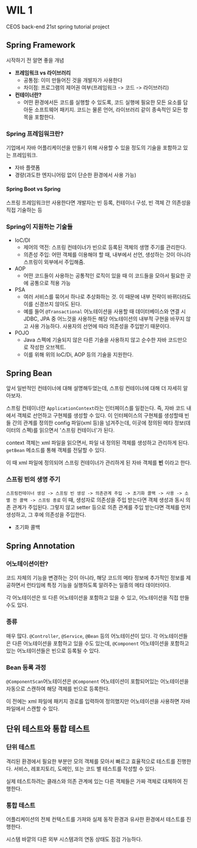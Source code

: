 # WIL 1
CEOS back-end 21st spring tutorial project

## Spring Framework
시작하기 전 알면 좋을 개념
- **프레임워크 vs 라이브러리**
  - 공통점: 이미 만들어진 것을 개발자가 사용한다
  - 차이점: 프로그램의 제어권 여부(프레임워크 -> 코드 -> 라이브러리)
- **컨테이너란?**
  - 어떤 환경에서든 코드를 실행할 수 있도록, 코드 실행에 필요한 모든 요소를 담아둔 소프트웨어 패키지.
  코드는 물론 언어, 라이브러리 같이 종속적인 모든 항목을 포함한다.

### Spring 프레임워크란?
기업에서 자바 어플리케이션을 만들기 위해 사용할 수 있을 정도의 기술을 포함하고 있는 프레임워크.
- 자바 플랫폼
- 경량(과도한 엔지니어링 없이 단순한 환경에서 사용 가능)

#### Spring Boot vs Spring
스프링 프레임워크만 사용한다면 개발자는 빈 등록, 컨테이너 구성, 빈 객체 간 의존성을 직접 기술하는 등

### Spring이 지원하는 기술들
- IoC/DI
  - 제어의 역전: 스프링 컨테이너가 빈으로 등록된 객체의 생명 주기를 관리한다.
  - 의존성 주입: 어떤 객체를 이용해야 할 때, 내부에서 선언, 생성하는 것이 아니라 스프링이 외부에서 주입해줌.
- AOP
  - 어떤 코드들이 사용하는 공통적인 로직이 있을 때 이 코드들을 모아서 필요한 곳에 공통으로 적용 가능
- PSA
  - 여러 서비스를 묶어서 하나로 추상화하는 것. 이 때문에 내부 전략이 바뀌더라도 이를 신경쓰지 않아도 된다.
  - 예를 들어 `@Transactional` 어노테이션을 사용할 때 데이터베이스와 연결 시 JDBC, JPA 중 어느것을 사용하든 해당 어노테이션의 내부적 구현을 바꾸지 않고 사용 가능하다.
  사용자의 선언에 따라 의존성을 주입받기 때문이다.
- POJO
  - Java 스펙에 기술되지 않은 다른 기술을 사용하지 않고 순수한 자바 코드만으로 작성한 오브젝트.
  - 이를 위해 위의 IoC/Di, AOP 등의 기술을 지원한다.


## Spring Bean
앞서 일반적인 컨테이너에 대해 설명해두었는데, 스프링 컨테이너에 대해 더 자세히 알아보자.

스프링 컨테이너란 `ApplicationContext`라는 인터페이스를 일컫는다. 즉, 자바 코드 내에서 객체로 선언하고 구현체를 생성할 수 있다.
이 인터페이스의 구현체를 생성할때 빈들 간의 관계를 정의한 config 파일(xml 등)을 넘겨주는데, 이곳에 정의된 메타 정보(데이터의 스펙)를 읽으면서 '스프링 컨테이너'가 된다.

context 객체는 xml 파일을 읽으면서, 파일 내 정의된 객체를 생성하고 관리하게 된다. `getBean` 메소드를 통해 객체를 전달할 수 있다.

이 때 xml 파일에 정의되어 스프링 컨테이너가 관리하게 된 자바 객체를 **빈** 이라고 한다.

### 스프링 빈의 생명 주기
`스프링컨테이너 생성 -> 스프링 빈 생성 -> 의존관계 주입 -> 초기화 콜백 -> 사용 -> 소멸 전 콜백 -> 스프링 종료`
이 때, 생성자로 의존성을 주입 받는다면 객체 생성과 동시 의존 관계가 주입된다.
그렇지 않고 setter 등으로 의존 관계를 주입 받는다면 객체를 먼저 생성하고, 그 후에 의존성을 주입한다.
- 초기화 콜백

## Spring Annotation
### 어노테이션이란?
코드 자체의 기능을 변경하는 것이 아니라, 해당 코드의 메타 정보에 추가적인 정보를 제공하면서
런타임에 특정 기능을 실행하도록 알려주는 일종의 메타 데이터이다.

각 어노테이션은 또 다른 어노테이션을 포함하고 있을 수 있고, 어노테이션을 직접 만들 수도 있다.

### 종류
매우 많다. `@Controller`, `@Service`, `@Bean` 등의 어노테이션이 있다. 각 어노테이션들은 다른 어노테이션을 포함하고 있을 수도 있는데, `@Component` 어노테이션을 포함하고 있는 어노테이션들은 빈으로 등록될 수 있다.

### Bean 등록 과정
`@ComponentScan`어노테이션은 `@Component` 어노테이션이 포함되어있는 어노테이션을 자동으로 스캔하여 해당 객체를 빈으로 등록한다.

이 전에는 xml 파일에 패키지 경로를 입력하여 정의했지만 어노테이션을 사용하면 자바 파일에서 스캔할 수 있다.



## 단위 테스트와 통합 테스트
### 단위 테스트
격리된 환경에서 필요한 부분만 모의 객체를 모아서 빠르고 효율적으로 테스트를 진행한다.
서비스, 레포지토리, 도메인, 또는 코드 별 테스트를 작성할 수 있다.

실제 테스트하려는 클래스와 의존 관계에 있는 다른 객체들은 가짜 객체로 대체하여 진행한다.
### 통합 테스트
어플리케이션의 전체 컨텍스트를 가져와 실제 동작 환경과 유사한 환경에서 테스트를 진행한다.

시스템 바깥의 다른 외부 시스템과의 연동 상태도 점검 가능하다.

